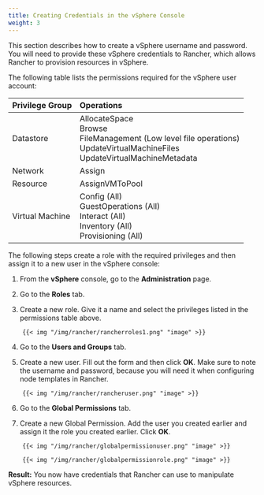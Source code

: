 ```yaml
---
title: Creating Credentials in the vSphere Console
weight: 3
---
```


This section describes how to create a vSphere username and password. You will need to provide these vSphere credentials to Rancher, which allows Rancher to provision resources in vSphere.

The following table lists the permissions required for the vSphere user account:

| Privilege Group       | Operations  |
|:----------------------|:-----------------------------------------------------------------------|
| Datastore             | AllocateSpace </br> Browse </br> FileManagement (Low level file operations) </br> UpdateVirtualMachineFiles </br> UpdateVirtualMachineMetadata |
| Network               | Assign |
| Resource              | AssignVMToPool |
| Virtual Machine       | Config (All) </br> GuestOperations (All) </br> Interact (All) </br> Inventory (All) </br> Provisioning (All) |

The following steps create a role with the required privileges and then assign it to a new user in the vSphere console:

1. From the **vSphere** console, go to the **Administration** page.

2. Go to the **Roles** tab.

3. Create a new role.  Give it a name and select the privileges listed in the permissions table above.
```img
    {{< img "/img/rancher/rancherroles1.png" "image" >}}
```
4. Go to the **Users and Groups** tab.

5. Create a new user. Fill out the form and then click **OK**. Make sure to note the username and password, because you will need it when configuring node templates in Rancher.
```img
    {{< img "/img/rancher/rancheruser.png" "image" >}}
```
6. Go to the **Global Permissions** tab.

7. Create a new Global Permission. Add the user you created earlier and assign it the role you created earlier. Click **OK**.
```img
    {{< img "/img/rancher/globalpermissionuser.png" "image" >}}
    
    {{< img "/img/rancher/globalpermissionrole.png" "image" >}}
```
**Result:** You now have credentials that Rancher can use to manipulate vSphere resources.

